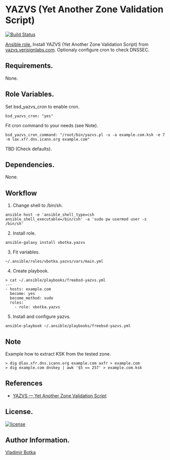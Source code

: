 YAZVS (Yet Another Zone Validation Script)
==========================================

[![Build Status](https://travis-ci.org/vbotka/ansible-yazvs.svg?branch=master)](https://travis-ci.org/vbotka/ansible-yazvs)

[Ansible role.](https://galaxy.ansible.com/vbotka/yazvs/) Install YAZVS (Yet Another Zone Validation Script) from [yazvs.verisignlabs.com](http://yazvs.verisignlabs.com/). Optionaly configure cron to check DNSSEC.


Requirements.
------------

None.


Role Variables.
--------------

Set bsd_yazvs_cron to enable cron.

```
bsd_yazvs_cron: "yes"
```

Fit cron command to your needs (see Note).

```
bsd_yazvs_cron_command: "/root/bin/yazvs.pl -u -a example.com.ksk -e 7 -m lax.xfr.dns.icann.org example.com"
```

TBD (Check defaults).


Dependencies.
------------

None.

Workflow
--------

1) Change shell to /bin/sh.

```
ansible host -e 'ansible_shell_type=csh ansible_shell_executable=/bin/csh' -a 'sudo pw usermod user -s /bin/sh'
```

2) Install role.

```
ansible-galaxy install vbotka.yazvs
```

3) Fit variables.

```
~/.ansible/roles/vbotka.yazvs/vars/main.yml
```

4) Create playbook.

```
> cat ~/.ansible/playbooks/freebsd-yazvs.yml
---
- hosts: example.com
  become: yes
  become_method: sudo
  roles:
    - role: vbotka.yazvs
```

5) Install and configure yazvs.

```
ansible-playbook ~/.ansible/playbooks/freebsd-yazvs.yml
```


Note
----

Example how to extract KSK from the tested zone.

```
> dig @lax.xfr.dns.icann.org example.com axfr > example.com
> dig example.com dnskey | awk '$5 == 257' > example.com.ksk
```


References
----------

- [YAZVS — Yet Another Zone Validation Script](http://yazvs.verisignlabs.com/)


License.
-------

[![license](https://img.shields.io/badge/license-BSD-red.svg)](https://www.freebsd.org/doc/en/articles/bsdl-gpl/article.html)


Author Information.
------------------

[Vladimir Botka](https://botka.link)

